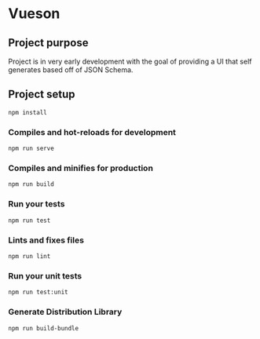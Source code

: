 # Vueson

## Project purpose

Project is in very early development with the goal of providing a UI that self generates based off of JSON Schema.

## Project setup
```
npm install
```

### Compiles and hot-reloads for development
```
npm run serve
```

### Compiles and minifies for production
```
npm run build
```

### Run your tests
```
npm run test
```

### Lints and fixes files
```
npm run lint
```

### Run your unit tests
```
npm run test:unit
```

### Generate Distribution Library

```
npm run build-bundle
```
